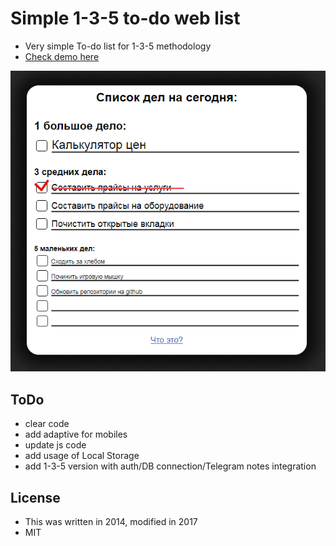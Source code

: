 # Simple 1-3-5 to-do web list

* Very simple To-do list for 1-3-5 methodology
* [Check demo here](https://lgg.su/135/)

![screenshot](./meta/screen.png)

## ToDo

* clear code
* add adaptive for mobiles
* update js code
* add usage of Local Storage
* add 1-3-5 version with auth/DB connection/Telegram notes integration

## License

* This was written in 2014, modified in 2017
* MIT
